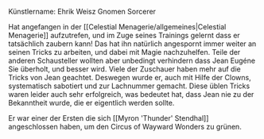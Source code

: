 


Künstlername: Ehrik Weisz
Gnomen Sorcerer

Hat angefangen in der [[Celestial Menagerie/allgemeines|Celestial Menagerie]] aufzutrefen, und im Zuge seines Trainings gelernt dass er tatsächlich zaubern kann! Das hat ihn natürlich angespornt immer weiter an seinen Tricks zu arbeiten, und dabei mit Magie nachzuhelfen. Teile der anderen Schausteller wollten aber unbedingt verhindern dass Jean Eugéne Sie überholt, und besser wird. Viele der Zuschauer haben mehr auf die Tricks von Jean geachtet. Deswegen wurde er, auch mit Hilfe der Clowns, systematisch sabotiert und zur Lachnummer gemacht. Diese üblen Tricks waren leider auch sehr erfolgreich, was bedeutet hat, dass Jean nie zu der Bekanntheit wurde, die er eigentlich werden sollte.

Er war einer der Ersten die sich [[Myron 'Thunder' Stendhal]] angeschlossen haben, um den Circus of Wayward Wonders zu grünen.